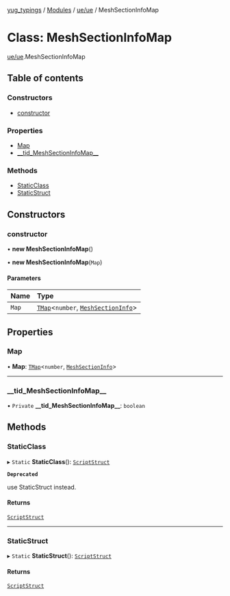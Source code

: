 [yug_typings](../README.md) / [Modules](../modules.md) / [ue/ue](../modules/ue_ue.md) / MeshSectionInfoMap

# Class: MeshSectionInfoMap

[ue/ue](../modules/ue_ue.md).MeshSectionInfoMap

## Table of contents

### Constructors

- [constructor](ue_ue.MeshSectionInfoMap.md#constructor)

### Properties

- [Map](ue_ue.MeshSectionInfoMap.md#map)
- [\_\_tid\_MeshSectionInfoMap\_\_](ue_ue.MeshSectionInfoMap.md#__tid_meshsectioninfomap__)

### Methods

- [StaticClass](ue_ue.MeshSectionInfoMap.md#staticclass)
- [StaticStruct](ue_ue.MeshSectionInfoMap.md#staticstruct)

## Constructors

### constructor

• **new MeshSectionInfoMap**()

• **new MeshSectionInfoMap**(`Map`)

#### Parameters

| Name | Type |
| :------ | :------ |
| `Map` | [`TMap`](../interfaces/ue_puerts.TMap.md)<`number`, [`MeshSectionInfo`](ue_ue.MeshSectionInfo.md)\> |

## Properties

### Map

• **Map**: [`TMap`](../interfaces/ue_puerts.TMap.md)<`number`, [`MeshSectionInfo`](ue_ue.MeshSectionInfo.md)\>

___

### \_\_tid\_MeshSectionInfoMap\_\_

• `Private` **\_\_tid\_MeshSectionInfoMap\_\_**: `boolean`

## Methods

### StaticClass

▸ `Static` **StaticClass**(): [`ScriptStruct`](ue_ue.ScriptStruct.md)

**`Deprecated`**

use StaticStruct instead.

#### Returns

[`ScriptStruct`](ue_ue.ScriptStruct.md)

___

### StaticStruct

▸ `Static` **StaticStruct**(): [`ScriptStruct`](ue_ue.ScriptStruct.md)

#### Returns

[`ScriptStruct`](ue_ue.ScriptStruct.md)
